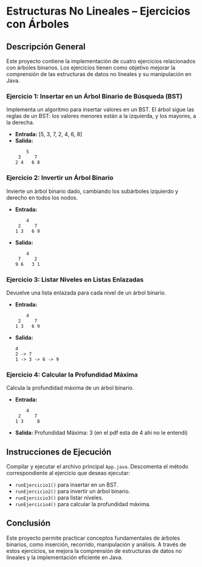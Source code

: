 # Estructuras No Lineales – Ejercicios con Árboles

## Descripción General
Este proyecto contiene la implementación de cuatro ejercicios relacionados con árboles binarios. Los ejercicios tienen como objetivo mejorar la comprensión de las estructuras de datos no lineales y su manipulación en Java.

### Ejercicio 1: Insertar en un Árbol Binario de Búsqueda (BST)
Implementa un algoritmo para insertar valores en un BST. El árbol sigue las reglas de un BST: los valores menores están a la izquierda, y los mayores, a la derecha.
- **Entrada:** [5, 3, 7, 2, 4, 6, 8]
- **Salida:**
  ```
      5
   3     7
  2 4   6 8
  ```

### Ejercicio 2: Invertir un Árbol Binario
Invierte un árbol binario dado, cambiando los subárboles izquierdo y derecho en todos los nodos.
- **Entrada:**
  ```
      4
   2     7
  1 3   6 9
  ```
- **Salida:**
  ```
      4
   7     2
  9 6   3 1
  ```

### Ejercicio 3: Listar Niveles en Listas Enlazadas
Devuelve una lista enlazada para cada nivel de un árbol binario.
- **Entrada:**
  ```
      4
   2     7
  1 3   6 9
  ```
- **Salida:**
  ```
  4
  2 -> 7
  1 -> 3 -> 6 -> 9
  ```

### Ejercicio 4: Calcular la Profundidad Máxima
Calcula la profundidad máxima de un árbol binario.
- **Entrada:**
  ```
      4
   2     7
  1 3     8
  ```
- **Salida:**
  Profundidad Máxima: 3  (en el pdf esta de 4 ahi no le entendi)

## Instrucciones de Ejecución
Compilar y ejecutar el archivo principal `App.java`. Descomenta el método correspondiente al ejercicio que deseas ejecutar:
   - `runEjercicio1()` para insertar en un BST.
   - `runEjercicio2()` para invertir un árbol binario.
   - `runEjercicio3()` para listar niveles.
   - `runEjercicio4()` para calcular la profundidad máxima.


## Conclusión
Este proyecto permite practicar conceptos fundamentales de árboles binarios, como inserción, recorrido, manipulación y análisis. A través de estos ejercicios, se mejora la comprensión de estructuras de datos no lineales y la implementación eficiente en Java.

